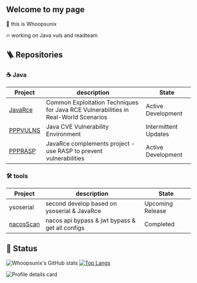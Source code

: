 ## Welcome to my page

👋 this is Whoopsunix

🔥 working on Java vuls and readteam

## 🪜 Repositories

### ☕️ Java

| Project                                            | description                                                  | State                |
| -------------------------------------------------- | ------------------------------------------------------------ | -------------------- |
| [JavaRce](https://github.com/Whoopsunix/JavaRce)   | Common Exploitation Techniques for Java RCE Vulnerabilities in Real-World Scenarios | Active Development   |
| [PPPVULNS](https://github.com/Whoopsunix/PPPVULNS) | Java CVE Vulnerability Environment                           | Intermittent Updates |
| [PPPRASP](https://github.com/Whoopsunix/PPPRASP)   | JavaRce complements project - use RASP to prevent vulnerabilities | Active Development   |

### 🛠️ tools

| Project                                              | description                                     | State            |
| ---------------------------------------------------- | ----------------------------------------------- | ---------------- |
| ysoserial                                            | second develop based on ysoserial & JavaRce     | Upcoming Release |
| [nacosScan](https://github.com/Whoopsunix/nacosScan) | nacos api bypass & jwt bypass & get all configs | Completed        |

## 🚩 Status

![Whoopsunix's GitHub stats](https://github-readme-stats.vercel.app/api?username=Whoopsunix&show_icons=true&include_all_commits=true&theme=tokyonight) [![Top Langs](https://github-readme-stats.vercel.app/api/top-langs/?username=Whoopsunix&layout=compact&theme=tokyonight)](https://github.com/anuraghazra/github-readme-stats)

![Profile details card](http://github-profile-summary-cards.vercel.app/api/cards/profile-details?username=Whoopsunix&theme=github_dark)

[//]: # (### 🎃 Visitors)

[//]: #
[//]: # (![Visitor Count]&#40;https://profile-counter.glitch.me/Whoopsunix/count.svg&#41;)

